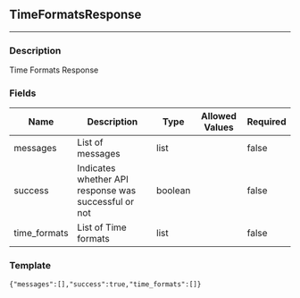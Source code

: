 ## TimeFormatsResponse
---
### Description
Time Formats Response
### Fields
| Name | Description | Type | Allowed Values | Required |
| ---- | ----------- | ---- | -------------- | -------- |
| messages | List of messages | list |  | false |
| success | Indicates whether API response was successful or not | boolean |  | false |
| time_formats | List of Time formats | list |  | false |
### Template
```
{"messages":[],"success":true,"time_formats":[]}
```
